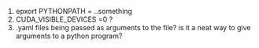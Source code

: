 1. epxort PYTHONPATH = ..something
2. CUDA_VISIBLE_DEVICES =0 ?
3. .yaml files being passed as arguments to the file? is it a neat way to give arguments to a python program?

